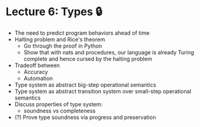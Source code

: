 # Lecture 6: Types 🔒

- The need to predict program behaviors ahead of time
- Halting problem and Rice's theorem
  - Go through the proof in Python
  - Show that with nats and procedures, our language is already Turing complete and hence cursed by the halting problem
- Tradeoff between
  - Accuracy
  - Automation
- Type system as abstract big-step operational semantics
- Type system as abstract transition system over small-step operational semantics
- Discuss properties of type system:
  - soundness vs completeness
- (?) Prove type soundness via progress and preservation